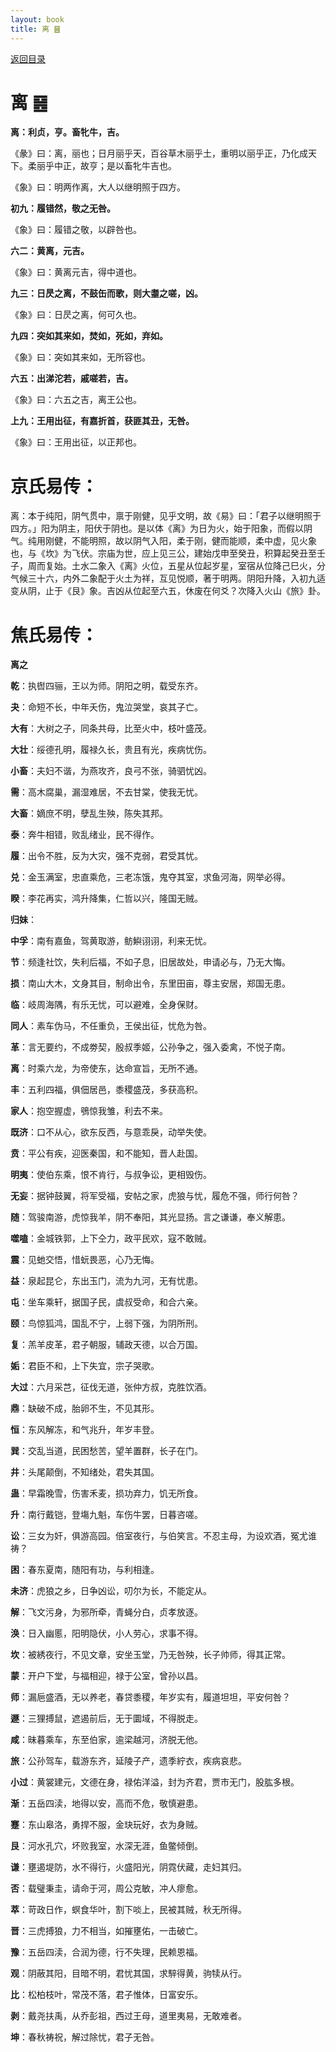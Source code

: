```yaml
---
layout: book
title: 离 ䷝
---
```


[返回目录](./)

# 离 ䷝

**离：利贞，亨。畜牝牛，吉。**

《彖》曰：离，丽也；日月丽乎天，百谷草木丽乎土，重明以丽乎正，乃化成天下。柔丽乎中正，故亨；是以畜牝牛吉也。

《象》曰：明两作离，大人以继明照于四方。

**初九：履错然，敬之无咎。**

《象》曰：履错之敬，以辟咎也。

**六二：黄离，元吉。**

《象》曰：黄离元吉，得中道也。

**九三：日昃之离，不鼓缶而歌，则大耋之嗟，凶。**

《象》曰：日昃之离，何可久也。

**九四：突如其来如，焚如，死如，弃如。**

《象》曰：突如其来如，无所容也。

**六五：出涕沱若，戚嗟若，吉。**

《象》曰：六五之吉，离王公也。

**上九：王用出征，有嘉折首，获匪其丑，无咎。**

《象》曰：王用出征，以正邦也。

# 京氏易传：

离：本于纯阳，阴气贯中，禀于刚健，见乎文明，故《易》曰：「君子以继明照于四方。」阳为阴主，阳伏于阴也。是以体《离》为日为火，始于阳象，而假以阴气。纯用刚健，不能明照，故以阴气入阳，柔于刚，健而能顺，柔中虚，见火象也，与《坎》为飞伏。宗庙为世，应上见三公，建始戊申至癸丑，积算起癸丑至壬子，周而复始。土水二象入《离》火位，五星从位起岁星，室宿从位降己巳火，分气候三十六，内外二象配于火土为祥，互见悦顺，著于明两。阴阳升降，入初九适变从阴，止于《艮》象。吉凶从位起至六五，休废在何爻？次降入火山《旅》卦。


# 焦氏易传：

**离之**

**乾**：执辔四骊，王以为师。阴阳之明，载受东齐。

**夬**：命短不长，中年夭伤，鬼泣哭堂，哀其子亡。

**大有**：大树之子，同条共母，比至火中，枝叶盛茂。

**大壮**：绥德孔明，履禄久长，贵且有光，疾病忧伤。

**小畜**：夫妇不谐，为燕攻齐，良弓不张，骑驷忧凶。

**需**：高木腐巢，漏湿难居，不去甘棠，使我无忧。

**大畜**：嫡庶不明，孽乱生殃，陈失其邦。

**泰**：奔牛相错，败乱绪业，民不得作。

**履**：出令不胜，反为大灾，强不克弱，君受其忧。

**兑**：金玉满室，忠直乘危，三老冻饿，鬼夺其室，求鱼河海，网举必得。

**睽**：李花再实，鸿升降集，仁哲以兴，隆国无贼。

**归妹**：

**中孚**：南有嘉鱼，驾黄取游，鲂鱮诩诩，利来无忧。

**节**：频逢社饮，失利后福，不如子息，旧居故处，申请必与，乃无大悔。

**损**：南山大木，文身其目，制命出令，东里田亩，尊主安居，郑国无患。

**临**：岐周海隅，有乐无忧，可以避难，全身保财。

**同人**：素车伪马，不任重负，王侯出征，忧危为咎。

**革**：言无要约，不成劵契，殷叔季姬，公孙争之，强入委禽，不悦子南。

**离**：时乘六龙，为帝使东，达命宣旨，无所不通。

**丰**：五利四福，俱佃居邑，黍稷盛茂，多获高积。

**家人**：抱空握虚，鴞惊我雏，利去不来。

**既济**：口不从心，欲东反西，与意乖戾，动举失使。

**贲**：平公有疾，迎医秦国，和不能知，晋人赴国。

**明夷**：使伯东乘，恨不肯行，与叔争讼，更相毁伤。

**无妄**：据钟鼓翼，将军受福，安帖之家，虎狼与忧，履危不强，师行何咎？

**随**：驾骏南游，虎惊我羊，阴不奉阳，其光显扬。言之谦谦，奉义解患。

**噬嗑**：金城铁郭，上下仝力，政平民欢，寇不敢贼。

**震**：见虵交悟，惜蚖畏恶，心乃无悔。

**益**：泉起昆仑，东出玉门，流为九河，无有忧患。

**屯**：坐车乘轩，据国子民，虞叔受命，和合六亲。

**颐**：鸟惊狐鸿，国乱不宁，上弱下强，为阴所刑。

**复**：羔羊皮革，君子朝服，辅政天德，以合万国。

**姤**：君臣不和，上下失宜，宗子哭歌。

**大过**：六月采芑，征伐无道，张仲方叔，克胜饮酒。

**鼎**：缺破不成，胎卵不生，不见其形。

**恒**：东风解冻，和气兆升，年岁丰登。

**巽**：交乱当道，民困愁苦，望羊置群，长子在门。

**井**：头尾颠倒，不知绪处，君失其国。

**蛊**：早霜晚雪，伤害禾麦，损功弃力，饥无所食。

**升**：南行戴铠，登塲九魁，车伤牛罢，日暮咨嗟。

**讼**：三女为奸，俱游高园。倍室夜行，与伯笑言。不忍主母，为设欢酒，冤尤谁祷？

**困**：春东夏南，随阳有功，与利相逢。

**未济**：虎狼之乡，日争凶讼，叨尔为长，不能定从。

**解**：飞文污身，为邪所牵，青蝇分白，贞孝放逐。

**涣**：日入幽慝，阳明隐伏，小人劳心，求事不得。

**坎**：被綉夜行，不见文章，安坐玉堂，乃无咎殃，长子帅师，得其正常。

**蒙**：开户下堂，与福相迎，禄于公室，曾孙以昌。

**师**：漏巵盛酒，无以养老，春贷黍稷，年岁实有，履道坦坦，平安何咎？

**遯**：三狸搏鼠，遮遏前后，无于圜域，不得脱走。

**咸**：昧暮乘车，东至伯家，逾梁越河，济脱无他。

**旅**：公孙驾车，载游东齐，延陵子产，遗季紵衣，疾病哀悲。

**小过**：黄裳建元，文德在身，禄佑洋溢，封为齐君，贾市无门，股肱多根。

**渐**：五岳四渎，地得以安，高而不危，敬慎避患。

**蹇**：东山皋洛，勇捍不服，金玦玩好，衣为身贼。

**艮**：河水孔穴，坏败我室，水深无涯，鱼鳖倾倒。

**谦**：壅遏堤防，水不得行，火盛阳光，阴霓伏藏，走妇其归。

**否**：载璧秉圭，请命于河，周公克敏，冲人瘳愈。

**萃**：苛政日作，螟食华叶，割下啖上，民被其贼，秋无所得。

**晋**：三虎搏狼，力不相当，如摧壅佑，一击破亡。

**豫**：五岳四渎，合润为德，行不失理，民赖恩福。

**观**：阴蔽其阳，目暗不明，君忧其国，求騂得黄，驹犊从行。

**比**：松柏枝叶，常茂不落，君子惟体，日富安乐。

**剥**：戴尧扶禹，从乔彭祖，西过王母，道里夷易，无敢难者。

**坤**：春秋祷祝，解过除忧，君子无咎。


